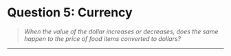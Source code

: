 # Question 5: Currency
> *When the value of the dollar increases or decreases, does the same happen to the price of food items converted to dollars?*

<hr>


